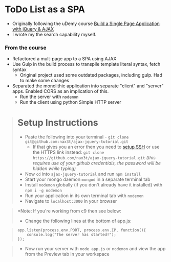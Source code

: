 # ToDo List as a SPA
- Originally following the uDemy course [Build a Single Page Application with jQuery & AJAX](https://www.udemy.com/course/jquery-ajax/)
- I wrote my the search capability myself.

### From the course
- Refactored a mult-page app to a SPA using AJAX
- Use Gulp in the build process to transpile template literal syntax, fetch syntax
  - Original project used some outdated packages, including gulp. Had to make some changes
- Separated the monolithic application into separate "client" and "server" apps. Enabled CORS as an implication of this.
  - Run the server with `nodemon`
  - Run the client using python Simple HTTP server


> # Setup Instructions
>
>  - Paste the following into your terminal - `git clone git@github.com:nax3t/ajax-jquery-tutorial.git`
>     - If that gives you an error then you need to [setup SSH](https://help.github.com/articles/adding-a-new-ssh-key-to-your-github-account/) or use the HTTPS link instead: `git clone https://github.com/nax3t/ajax-jquery-tutorial.git` *(this requires use of your github credentials, the password will be hidden while typing)*
> - Now `cd` into `ajax-jquery-tutorial` and run `npm install`
> - Start your mongo daemon `mongod` in a separate terminal tab
> - Install `nodemon` globally (if you don't already have it installed) with `npm i -g nodemon`
> - Run your application in its own terminal tab with `nodemon`
> - Navigate to `localhost:3000` in your browser

> *Note: If you're working from c9 then see below:
> - Change the following lines at the bottom of app.js:

> ```JS
> app.listen(process.env.PORT, process.env.IP, function(){
>     console.log("The server has started!");
> });
> ```

> - Now run your server with `node app.js` or `nodemon` and view the app from the Preview tab in your workspace
